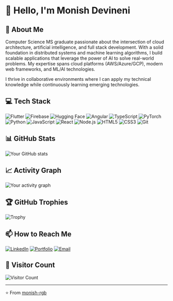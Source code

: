 # 👋 Hello, I'm **Monish Devineni**

## 🚀 About Me
Computer Science MS graduate passionate about the intersection of cloud architecture, artificial intelligence, and full stack development. With a solid foundation in distributed systems and machine learning algorithms, I build scalable applications that leverage the power of AI to solve real-world problems. My expertise spans cloud platforms (AWS/Azure/GCP), modern web frameworks, and ML/AI technologies.

I thrive in collaborative environments where I can apply my technical knowledge while continuously learning emerging technologies.

## 💻 Tech Stack
![Flutter](https://img.shields.io/badge/-Flutter-02569B?style=flat-square&logo=flutter&logoColor=white)
![Firebase](https://img.shields.io/badge/-Firebase-FFCA28?style=flat-square&logo=firebase&logoColor=black)
![Hugging Face](https://img.shields.io/badge/-Hugging%20Face-FFD21E?style=flat-square&logo=huggingface&logoColor=black)
![Angular](https://img.shields.io/badge/-Angular-DD0031?style=flat-square&logo=angular&logoColor=white)
![TypeScript](https://img.shields.io/badge/-TypeScript-3178C6?style=flat-square&logo=typescript&logoColor=white)
![PyTorch](https://img.shields.io/badge/-PyTorch-EE4C2C?style=flat-square&logo=pytorch&logoColor=white)
![Python](https://img.shields.io/badge/-Python-3776AB?style=flat-square&logo=python&logoColor=white)
![JavaScript](https://img.shields.io/badge/-JavaScript-F7DF1E?style=flat-square&logo=javascript&logoColor=black)
![React](https://img.shields.io/badge/-React-61DAFB?style=flat-square&logo=react&logoColor=black)
![Node.js](https://img.shields.io/badge/-Node.js-339933?style=flat-square&logo=node.js&logoColor=white)
![HTML5](https://img.shields.io/badge/-HTML5-E34F26?style=flat-square&logo=html5&logoColor=white)
![CSS3](https://img.shields.io/badge/-CSS3-1572B6?style=flat-square&logo=css3&logoColor=white)
![Git](https://img.shields.io/badge/-Git-F05032?style=flat-square&logo=git&logoColor=white)


## 📊 GitHub Stats
![Your GitHub stats](https://github-readme-stats.vercel.app/api?username=monish-rgb&show_icons=true&theme=radical)


## 📈 Activity Graph
![Your activity graph](https://activity-graph.herokuapp.com/graph?username=monish-rgb&theme=react-dark)

## 🏆 GitHub Trophies
![Trophy](https://github-profile-trophy.vercel.app/?username=monish-rgb&theme=nord&column=7)

## 📫 How to Reach Me
[![LinkedIn](https://img.shields.io/badge/LinkedIn-0077B5?style=for-the-badge&logo=linkedin&logoColor=white)](https://www.linkedin.com/in/monish-devineni/)
[![Portfolio](https://img.shields.io/badge/Portfolio-4285F4?style=for-the-badge&logo=google-chrome&logoColor=white)](https://monishdevineni.netlify.app/)
[![Email](https://img.shields.io/badge/Email-D14836?style=for-the-badge&logo=gmail&logoColor=white)](devineni.monish@gmail.com)

## 👀 Visitor Count
![Visitor Count](https://profile-counter.glitch.me/yourusername/count.svg)

---

⭐️ From [monish-rgb](https://github.com/monish-rgb)
